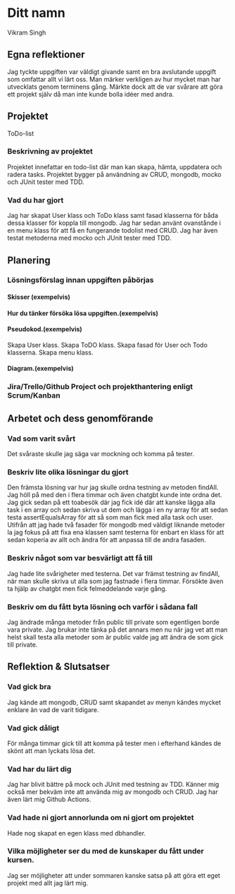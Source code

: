 # Ditt namn
Vikram Singh
## Egna reflektioner
Jag tyckte uppgiften var väldigt givande samt en bra avslutande uppgift som omfattar allt vi lärt oss. Man märker verkligen av
hur mycket man har utvecklats genom terminens gång. Märkte dock att de var svårare att göra ett projekt själv då man inte kunde bolla idéer
med andra.

## Projektet
ToDo-list
### Beskrivning av projektet
Projektet innefattar en todo-list där man kan skapa, hämta, uppdatera och radera tasks. Projektet bygger på användning av CRUD, mongodb, mocko och JUnit tester med TDD.

### Vad du har gjort
Jag har skapat User klass och ToDo klass samt fasad klasserna för båda dessa klasser för koppla till mongodb. Jag har sedan 
använt ovanstånde i en menu klass för att få en fungerande todolist med CRUD. Jag har även testat metoderna med mocko och JUnit tester med TDD.

## Planering

### Lösningsförslag innan uppgiften påbörjas

#### Skisser (exempelvis)

#### Hur du tänker försöka lösa uppgiften.(exempelvis)

#### Pseudokod.(exempelvis)
Skapa User klass. Skapa ToDO klass. Skapa fasad för User och Todo klasserna. Skapa menu klass.
#### Diagram.(exempelvis)

### Jira/Trello/Github Project och projekthantering enligt Scrum/Kanban

## Arbetet och dess genomförande
### Vad som varit svårt
Det svåraste skulle jag säga var mockning och komma på tester.

### Beskriv lite olika lösningar du gjort
Den främsta lösning var hur jag skulle ordna testning av metoden findAll. Jag höll på med den i flera timmar och även
chatgbt kunde inte ordna det. Jag gick sedan på ett toabesök där jag fick idé där att kanske lägga alla task i en array 
och sedan skriva ut dem och lägga i en ny array för att sedan testa assertEqualsArray för att så som man fick med alla task och user.
Utifrån att jag hade två fasader för mongodb med väldigt liknande metoder la jag fokus på att fixa ena klassen samt testerna för enbart en klass 
för att sedan koperia av allt och ändra för att anpassa till de andra fasaden.

### Beskriv något som var besvärligt att få till
Jag hade lite svårigheter med testerna. Det var främst testning av findAll, när man skulle skriva ut alla som jag fastnade 
i flera timmar. Försökte även ta hjälp av chatgbt men fick felmeddelande varje gång. 

### Beskriv om du fått byta lösning och varför i sådana fall
Jag ändrade många metoder från public till private som egentligen borde vara private. Jag brukar inte tänka på det annars
men nu när jag vet att man helst skall testa alla  metoder som är public valde jag att ändra de som gick till private.

## Reflektion & Slutsatser
### Vad gick bra
Jag kände att mongodb, CRUD samt skapandet av menyn kändes mycket enklare än vad de varit tidigare.

### Vad gick dåligt
För många timmar gick till att komma på tester men i efterhand kändes de skönt att man lyckats lösa det.

### Vad har du lärt dig
Jag har blivit bättre på mock och JUnit med testning av TDD. Känner mig också mer bekväm inte att använda mig av
mongodb och CRUD. Jag har även lärt mig Github Actions.

### Vad hade ni gjort annorlunda om ni gjort om projektet
Hade nog skapat en egen klass med dbhandler.

### Vilka möjligheter ser du med de kunskaper du fått under kursen.
Jag ser möjligheter att under sommaren kanske satsa på att göra ett eget projekt med allt jag lärt mig.
